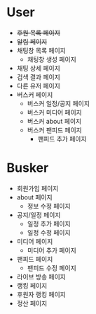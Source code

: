 # User

- ~~후원 목록 페이지~~
- ~~알림 페이지~~
- 채팅창 목록 페이지
  - 채팅창 생성 페이지
- 채팅 상세 페이지
- 검색 결과 페이지
- 다른 유저 페이지
- 버스커 페이지
  - 버스커 일정/공지 페이지
  - 버스커 미디어 페이지
  - 버스커 about 페이지
  - 버스커 팬피드 페이지
    - 팬피드 추가 페이지

# Busker

- 회원가입 페이지
- about 페이지
  - 정보 수정 페이지
- 공지/일정 페이지
  - 일정 추가 페이지
  - 일정 수정 페이지
- 미디어 페이지
  - 미디어 추가 페이지
- 팬피드 페이지
  - 팬피드 수정 페이지
- 라이브 방송 페이지
- 랭킹 페이지
- 후원자 랭킹 페이지
- 정산 페이지
